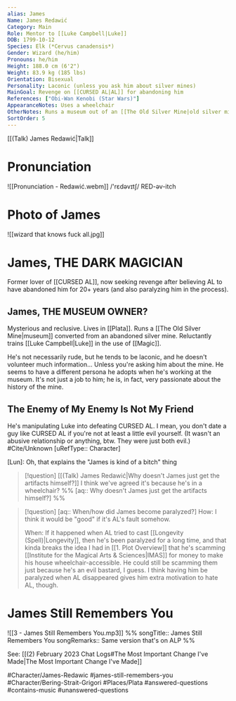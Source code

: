 ```yaml
---
alias: James
Name: James Redawić
Category: Main
Role: Mentor to [[Luke Campbell|Luke]]
DOB: 1799-10-12
Species: Elk (*Cervus canadensis*)
Gender: Wizard (he/him)
Pronouns: he/him
Height: 188.0 cm (6'2")
Weight: 83.9 kg (185 lbs)
Orientation: Bisexual
Personality: Laconic (unless you ask him about silver mines)
MainGoal: Revenge on [[CURSED AL|AL]] for abandoning him
References: ["Obi-Wan Kenobi (Star Wars)"]
AppearanceNotes: Uses a wheelchair
OtherNotes: Runs a museum out of an [[The Old Silver Mine|old silver mine]] in [[Plata]]
SortOrder: 5
---
```

[[(Talk) James Redawić|Talk]]
# Pronunciation
![[Pronunciation - Redawić.webm]]
/'rɛdəvɪtʃ/ RED-əv-itch

# Photo of James
![[wizard that knows fuck all.jpg]]
# James, THE DARK MAGICIAN
Former lover of [[CURSED AL]], now seeking revenge after believing AL to have abandoned him for 20+ years (and also paralyzing him in the process).

## James, THE MUSEUM OWNER?
Mysterious and reclusive. Lives in [[Plata]]. Runs a [[The Old Silver Mine|museum]] converted from an abandoned silver mine. Reluctantly trains [[Luke Campbell|Luke]] in the use of [[Magic]].

He's not necessarily rude, but he tends to be laconic, and he doesn't volunteer much information... Unless you're asking him about the mine. He seems to have a different persona he adopts when he's working at the museum. It's not just a job to him; he is, in fact, very passionate about the history of the mine.

## The Enemy of My Enemy Is Not My Friend
He's manipulating Luke into defeating CURSED AL. I mean, you don't date a guy like CURSED AL if you're not at least a little evil yourself. (It wasn't an abusive relationship or anything, btw. They were just both evil.)
#Cite/Unknown [uRefType:: Character]

[Lun]: Oh, that explains the "James is kind of a bitch" thing

>[!question] [[(Talk) James Redawić|Why doesn't James just get the artifacts himself?]]
>I think we've agreed it's because he's in a wheelchair?
>%% [aq:: Why doesn't James just get the artifacts himself?] %%

>[!question] [aq:: When/how did James become paralyzed?]
>How: I think it would be "good" if it's AL's fault somehow.
>
>When: If it happened when AL tried to cast [[Longevity (Spell)|Longevity]], then he's been paralyzed for a long time, and that kinda breaks the idea I had in [[1. Plot Overview]] that he's scamming [[Institute for the Magical Arts & Sciences|IMAS]] for money to make his house wheelchair-accessible. He could still be scamming them just because he's an evil bastard, I guess. I think having him be paralyzed when AL disappeared gives him extra motivation to hate AL, though.

# James Still Remembers You
![[3 - James Still Remembers You.mp3]]
%%
songTitle:: James Still Remembers You
songRemarks:: Same version that's on ALP
%%

See: [[(2) February 2023 Chat Logs#The Most Important Change I've Made|The Most Important Change I've Made]]


#Character/James-Redawic #james-still-remembers-you #Character/Bering-Strait-Grigori #Places/Plata #answered-questions #contains-music  #unanswered-questions 
